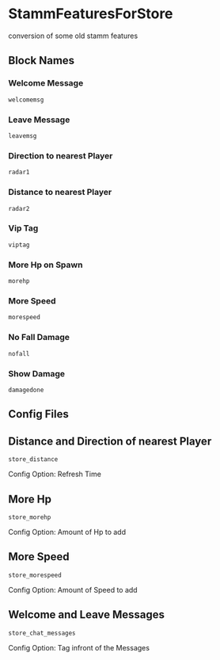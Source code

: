 # StammFeaturesForStore
conversion of some old stamm features

## Block Names
### Welcome Message
```
welcomemsg
```

### Leave Message
```
leavemsg
```

### Direction to nearest Player
```
radar1
```

### Distance to nearest Player
```
radar2
```

### Vip Tag
```
viptag
```

### More Hp on Spawn
```
morehp
```

### More Speed
```
morespeed
```

### No Fall Damage
```
nofall
```

### Show Damage
```
damagedone
```

## Config Files
## Distance and Direction of nearest Player
```
store_distance
```
Config Option: Refresh Time

## More Hp
```
store_morehp
```
Config Option: Amount of Hp to add

## More Speed
```
store_morespeed
```
Config Option: Amount of Speed to add

## Welcome and Leave Messages
```
store_chat_messages
```
Config Option: Tag infront of the Messages
